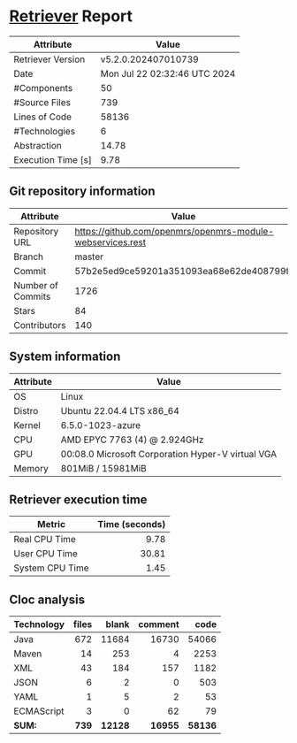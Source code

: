 # [Retriever](https://github.com/PalladioSimulator/Palladio-ReverseEngineering-Retriever) Report
| Attribute          | Value |
| ------------------ | ----- |
| Retriever Version  | v5.2.0.202407010739 |
| Date               | Mon Jul 22 02:32:46 UTC 2024 |
| #Components        | 50 |
| #Source Files      | 739 |
| Lines of Code      | 58136 |
| #Technologies      | 6 |
| Abstraction        | 14.78 |
| Execution Time [s] | 9.78 |

## Git repository information
|      Attribute    | Value |
| ----------------- | ----- |
| Repository URL    | https://github.com/openmrs/openmrs-module-webservices.rest |
| Branch            | master |
| Commit            | 57b2e5ed9ce59201a351093ea68e62de408799ff |
| Number of Commits | 1726 |
| Stars             | 84 |
| Contributors      | 140 |


## System information
| Attribute | Value |
| --------- | ----- |
| OS | Linux  |
| Distro | Ubuntu 22.04.4 LTS x86_64  |
| Kernel | 6.5.0-1023-azure  |
| CPU | AMD EPYC 7763 (4) @ 2.924GHz  |
| GPU | 00:08.0 Microsoft Corporation Hyper-V virtual VGA  |
| Memory | 801MiB / 15981MiB  |

## Retriever execution time
| Metric | Time (seconds) |
| --- | ---: |
| Real CPU Time | 9.78 |
| User CPU Time | 30.81 |
| System CPU Time | 1.45 |
<!--
Explainations:
- __Real CPU Time__: actual time the command has run (can be less than total time spent in user and system mode for multi-threaded processes)
- __User CPU Time__: time the command has spent running in user mode
- __System CPU Time__: time the command has spent running in system or kernel mode
-->

## Cloc analysis

<!-- github.com/AlDanial/cloc v 1.90  T=1.97 s (380.2 files/s, 44924.3 lines/s) -->

|Technology|files|blank|comment|code|
|:-------|-------:|-------:|-------:|-------:|
|Java|672|11684|16730|54066|
|Maven|14|253|4|2253|
|XML|43|184|157|1182|
|JSON|6|2|0|503|
|YAML|1|5|2|53|
|ECMAScript|3|0|62|79|
|**SUM:**|**739**|**12128**|**16955**|**58136**|
